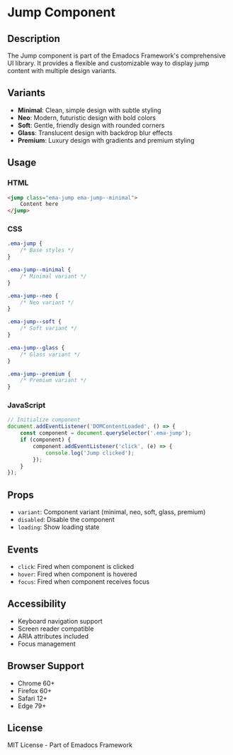 # Jump Component

## Description
The Jump component is part of the Emadocs Framework's comprehensive UI library. It provides a flexible and customizable way to display jump content with multiple design variants.

## Variants
- **Minimal**: Clean, simple design with subtle styling
- **Neo**: Modern, futuristic design with bold colors
- **Soft**: Gentle, friendly design with rounded corners
- **Glass**: Translucent design with backdrop blur effects
- **Premium**: Luxury design with gradients and premium styling

## Usage

### HTML
```html
<jump class="ema-jump ema-jump--minimal">
    Content here
</jump>
```

### CSS
```css
.ema-jump {
    /* Base styles */
}

.ema-jump--minimal {
    /* Minimal variant */
}

.ema-jump--neo {
    /* Neo variant */
}

.ema-jump--soft {
    /* Soft variant */
}

.ema-jump--glass {
    /* Glass variant */
}

.ema-jump--premium {
    /* Premium variant */
}
```

### JavaScript
```javascript
// Initialize component
document.addEventListener('DOMContentLoaded', () => {
    const component = document.querySelector('.ema-jump');
    if (component) {
        component.addEventListener('click', (e) => {
            console.log('Jump clicked');
        });
    }
});
```

## Props
- `variant`: Component variant (minimal, neo, soft, glass, premium)
- `disabled`: Disable the component
- `loading`: Show loading state

## Events
- `click`: Fired when component is clicked
- `hover`: Fired when component is hovered
- `focus`: Fired when component receives focus

## Accessibility
- Keyboard navigation support
- Screen reader compatible
- ARIA attributes included
- Focus management

## Browser Support
- Chrome 60+
- Firefox 60+
- Safari 12+
- Edge 79+

## License
MIT License - Part of Emadocs Framework
